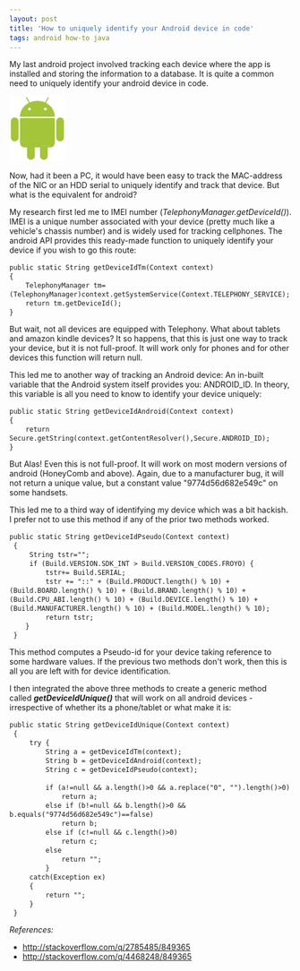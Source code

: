 ```yaml
---
layout: post
title: 'How to uniquely identify your Android device in code'
tags: android how-to java
---
```


My last android project involved tracking each device where the app is installed and storing the information to a database. It is quite a common need to uniquely identify your android device in code.<!--more-->

![droid-man](/uploads/old/droid-man.png)

Now, had it been a PC, it would have been easy to track the MAC-address of the NIC or an HDD serial to uniquely identify and track that device. But what is the equivalent for android?

My research first led me to IMEI number (*TelephonyManager.getDeviceId()*). IMEI is a unique number associated with your device (pretty much like a vehicle's chassis number) and is widely used for tracking cellphones. The android API provides this ready-made function to uniquely identify your device if you wish to go this route:

	public static String getDeviceIdTm(Context context)
	{
		TelephonyManager tm=(TelephonyManager)context.getSystemService(Context.TELEPHONY_SERVICE);
		return tm.getDeviceId();
	}

But wait, not all devices are equipped with Telephony. What about tablets and amazon kindle devices? It so happens, that this is just one way to track your device, but it is not full-proof. It will work only for phones and for other devices this function will return null.

This led me to another way of tracking an Android device: An in-built variable that the Android system itself provides you: ANDROID\_ID. In theory, this variable is all you need to know to identify your device uniquely:

	public static String getDeviceIdAndroid(Context context)
	{
		return Secure.getString(context.getContentResolver(),Secure.ANDROID_ID);
	}

But Alas! Even this is not full-proof. It will work on most modern versions of android (HoneyComb and above). Again, due to a manufacturer bug, it will not return a unique value, but a constant value "9774d56d682e549c" on some handsets.

This led me to a third way of identifying my device which was a bit hackish. I prefer not to use this method if any of the prior two methods worked.

	public static String getDeviceIdPseudo(Context context)
	 {
		 String tstr="";
		 if (Build.VERSION.SDK_INT > Build.VERSION_CODES.FROYO) {
			 tstr+= Build.SERIAL;
			 tstr += "::" + (Build.PRODUCT.length() % 10) + (Build.BOARD.length() % 10) + (Build.BRAND.length() % 10) + (Build.CPU_ABI.length() % 10) + (Build.DEVICE.length() % 10) + (Build.MANUFACTURER.length() % 10) + (Build.MODEL.length() % 10);
			 return tstr;
		}
	 }

This method computes a Pseudo-id for your device taking reference to some hardware values. If the previous two methods don't work, then this is all you are left with for device identification.

I then integrated the above three methods to create a generic method called ***getDeviceIdUnique()*** that will work on all android devices - irrespective of whether its a phone/tablet or what make it is:

	public static String getDeviceIdUnique(Context context)
	 {
		 try {
			 String a = getDeviceIdTm(context);
			 String b = getDeviceIdAndroid(context);
			 String c = getDeviceIdPseudo(context);

			 if (a!=null && a.length()>0 && a.replace("0", "").length()>0) 
				 return a;
			 else if (b!=null && b.length()>0 && b.equals("9774d56d682e549c")==false) 
				 return b;
			 else if (c!=null && c.length()>0) 
				 return c;
			 else
				 return "";
			 }
		 catch(Exception ex)
		 {
			 return "";
		 }
	 }

*References:*

- <http://stackoverflow.com/q/2785485/849365>
- <http://stackoverflow.com/q/4468248/849365>
